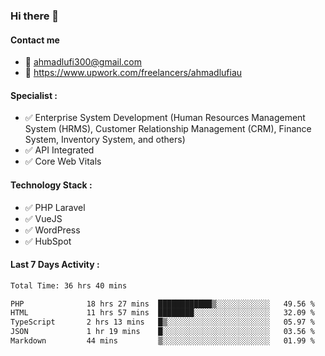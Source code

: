 ### Hi there 👋

#### Contact me 
- :email: ahmadlufi300@gmail.com
- 🔭 https://www.upwork.com/freelancers/ahmadlufiau

#### Specialist :
- ✅ Enterprise System Development (Human Resources Management System (HRMS), Customer Relationship Management (CRM), Finance System, Inventory System, and others)
- ✅ API Integrated
- ✅ Core Web Vitals

#### Technology Stack :

- ✅ PHP Laravel
- ✅ VueJS
- ✅ WordPress
- ✅ HubSpot

#### Last 7 Days Activity :
<!--START_SECTION:waka-->

```txt
Total Time: 36 hrs 40 mins

PHP              18 hrs 27 mins  ████████████▒░░░░░░░░░░░░   49.56 %
HTML             11 hrs 57 mins  ████████░░░░░░░░░░░░░░░░░   32.09 %
TypeScript       2 hrs 13 mins   █▒░░░░░░░░░░░░░░░░░░░░░░░   05.97 %
JSON             1 hr 19 mins    █░░░░░░░░░░░░░░░░░░░░░░░░   03.56 %
Markdown         44 mins         ▒░░░░░░░░░░░░░░░░░░░░░░░░   01.99 %
```

<!--END_SECTION:waka-->

<!--
**ahmadlufiau/ahmadlufiau** is a ✨ _special_ ✨ repository because its `README.md` (this file) appears on your GitHub profile.

Here are some ideas to get you started:

- 🔭 I’m currently working on ...
- 🌱 I’m currently learning ...
- 👯 I’m looking to collaborate on ...
- 🤔 I’m looking for help with ...
- 💬 Ask me about ...
- 📫 How to reach me: ...
- 😄 Pronouns: ...
- ⚡ Fun fact: ...
-->
